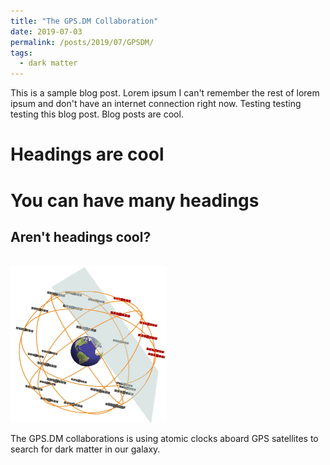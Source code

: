 ```yaml
---
title: "The GPS.DM Collaboration"
date: 2019-07-03
permalink: /posts/2019/07/GPSDM/
tags:
  - dark matter
---
```


This is a sample blog post. Lorem ipsum I can't remember the rest of lorem ipsum and don't have an internet connection right now. Testing testing testing this blog post. Blog posts are cool.

Headings are cool
======

You can have many headings
======

Aren't headings cool?
------

<br/><img src='/images/gpsdm.jpg' width='250' height='250'> 

The GPS.DM collaborations is using atomic clocks aboard GPS satellites to search for dark matter in our galaxy. 